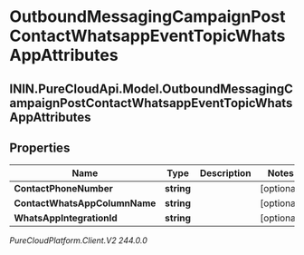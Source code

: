# OutboundMessagingCampaignPostContactWhatsappEventTopicWhatsAppAttributes

## ININ.PureCloudApi.Model.OutboundMessagingCampaignPostContactWhatsappEventTopicWhatsAppAttributes

## Properties

|Name | Type | Description | Notes|
|------------ | ------------- | ------------- | -------------|
| **ContactPhoneNumber** | **string** |  | [optional] |
| **ContactWhatsAppColumnName** | **string** |  | [optional] |
| **WhatsAppIntegrationId** | **string** |  | [optional] |



_PureCloudPlatform.Client.V2 244.0.0_
